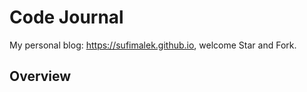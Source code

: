 # Code Journal

My personal blog: <https://sufimalek.github.io>, welcome Star and Fork.

## Overview